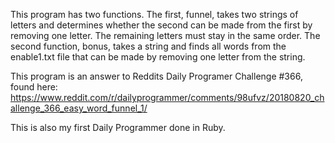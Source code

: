 This program has two functions. The first, funnel, takes two strings of letters and determines whether the 
second can be made from the first by removing one letter. The remaining letters must stay in the same order.
The second function, bonus, takes a string and finds all words from the enable1.txt file that can be made by 
removing one letter from the string. 

This program is an answer to Reddits Daily Programer Challenge #366, found here:
https://www.reddit.com/r/dailyprogrammer/comments/98ufvz/20180820_challenge_366_easy_word_funnel_1/

This is also my first Daily Programmer done in Ruby.